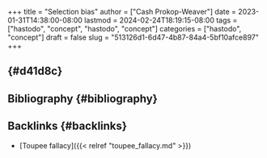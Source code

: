 +++
title = "Selection bias"
author = ["Cash Prokop-Weaver"]
date = 2023-01-31T14:38:00-08:00
lastmod = 2024-02-24T18:19:15-08:00
tags = ["hastodo", "concept", "hastodo", "concept"]
categories = ["hastodo", "concept"]
draft = false
slug = "513126d1-6d47-4b87-84a4-5bf10afce897"
+++

##  {#d41d8c}


## Bibliography {#bibliography}

<style>.csl-entry{text-indent: -1.5em; margin-left: 1.5em;}</style><div class="csl-bib-body">
</div>


## Backlinks {#backlinks}

-   [Toupee fallacy]({{< relref "toupee_fallacy.md" >}})
